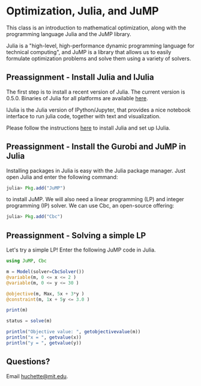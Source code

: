 # Optimization, Julia, and JuMP

This class is an introduction to mathematical optimization, along with the programming language Julia and the JuMP library.

Julia is a "high-level, high-performance dynamic programming language for technical computing", and JuMP is a library that allows us to easily formulate optimization problems and solve them using a variety of solvers.

## Preassignment - Install Julia and IJulia

The first step is to install a recent version of Julia. The current version is 0.5.0\. Binaries of Julia for all platforms are available [here](http://julialang.org/downloads/).

IJulia is the Julia version of IPython/Jupyter, that provides a nice notebook interface to run julia code, together with text and visualization.

Please follow the instructions [here](https://github.com/stevengj/julia-mit#installing-julia-and-ijulia) to install Julia and set up IJulia.

## Preassignment - Install the Gurobi and JuMP in Julia

Installing packages in Julia is easy with the Julia package manager. Just open Julia and enter the following command:

```jl
julia> Pkg.add("JuMP")
```
to install JuMP. We will also need a linear programming (LP) and integer programming (IP) solver. We can use Cbc, an open-source offering:

```jl
julia> Pkg.add("Cbc")
```

## Preassignment - Solving a simple LP

Let's try a simple LP! Enter the following JuMP code in Julia.

```jl
using JuMP, Cbc

m = Model(solver=CbcSolver())
@variable(m, 0 <= x <= 2 )
@variable(m, 0 <= y <= 30 )

@objective(m, Max, 5x + 3*y )
@constraint(m, 1x + 5y <= 3.0 )

print(m)

status = solve(m)

println("Objective value: ", getobjectivevalue(m))
println("x = ", getvalue(x))
println("y = ", getvalue(y))
```

## Questions?

Email huchette@mit.edu.
